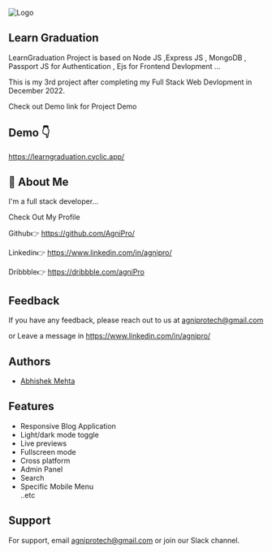 
![Logo](https://1.bp.blogspot.com/-YurRRss-7Vs/YPF73EG4oqI/AAAAAAAACrQ/Zvp7-CXxPpUNT8dTJ3xnflcEpN1K1TRvACLcBGAsYHQ/w200/learngraduation.png)


## Learn Graduation

LearnGraduation Project  is based on  Node JS ,Express JS , MongoDB , Passport JS for Authentication , Ejs for Frontend Devlopment ...

This is my 3rd project after completing my Full Stack Web Devlopment in December 2022.

Check out Demo link for Project Demo

## Demo 👇

https://learngraduation.cyclic.app/


## 🚀 About Me
I'm a full stack developer...  

Check Out My Profile 

Github👉
https://github.com/AgniPro/

Linkedin👉
https://www.linkedin.com/in/agnipro/

Dribbble👉
https://dribbble.com/agniPro
## Feedback

If you have any feedback, please reach out to us at agniprotech@gmail.com

or  Leave a message in https://www.linkedin.com/in/agnipro/


## Authors

- [Abhishek Mehta](https://www.instagram.com/aabhishek_mehta/)


## Features

- Responsive Blog Application
- Light/dark mode toggle
- Live previews
- Fullscreen mode
- Cross platform
- Admin Panel
- Search
- Specific Mobile Menu  
  ..etc
## Support

For support, email agniprotech@gmail.com or join our Slack channel.

